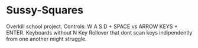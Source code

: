 # Sussy-Squares
Overkill school project. Controls: W A S D + SPACE vs ARROW KEYS + ENTER. Keyboards without N Key Rollover that dont scan keys indipendently from one another might struggle.
